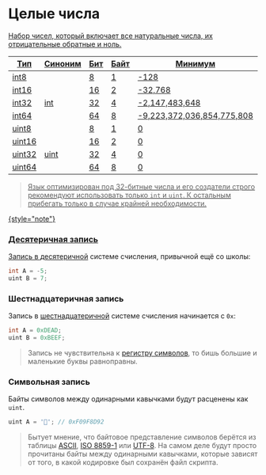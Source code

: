 # Целые числа

<a href="https://www.angelcode.com/angelscript/sdk/docs/manual/doc_datatypes_primitives.html#int" />

Набор чисел, который включает все натуральные числа, их отрицательные обратные и ноль.

| Тип    | Синоним | Бит | Байт | Минимум                    | Максимум                   |
|--------|---------|-----|------|----------------------------|----------------------------|
| int8   |         | 8   | 1    | -128                       | 127                        |
| int16  |         | 16  | 2    | -32,768                    | 32,767                     |
| int32  | int     | 32  | 4    | -2,147,483,648             | 2,147,483,647              |
| int64  |         | 64  | 8    | -9,223,372,036,854,775,808 | 9,223,372,036,854,775,807  |
| uint8  |         | 8   | 1    | 0                          | 255                        |
| uint16 |         | 16  | 2    | 0                          | 65,535                     |
| uint32 | uint    | 32  | 4    | 0                          | 4,294,967,295              |
| uint64 |         | 64  | 8    | 0                          | 18,446,744,073,709,551,615 |

> Язык оптимизирован под 32-битные числа и его создатели строго рекомендуют использовать только `int` и `uint`. К
> остальным прибегать только в случае крайней необходимости.
>
{style="note"}

### Десятеричная запись

Запись в [десятеричной](https://w.wiki/8W59) системе счисления, привычной ещё со школы:

```C++
int A = -5;
uint B = 7;
```

### Шестнадцатеричная запись

Запись в [шестнадцатеричной](https://w.wiki/4BNZ) системе счисления начинается с `0x`:

```C++
int A = 0xDEAD;
uint B = 0xBEEF;
```

> Запись не чувствительна к [регистру символов](https://w.wiki/9tPT), то бишь большие и маленькие буквы равноправны.

### Символьная запись

Байты символов между одинарными кавычками будут расценены как `uint`.

```C++
uint A = '🍒'; // 0xF09F8D92
```

> Бытует мнение, что байтовое представление символов берётся из
> таблицы [ASCII](https://w.wiki/7hvN), [ISO 8859-1](https://w.wiki/9jeo)
> или [UTF-8](https://ru.wikipedia.org/wiki/UTF-8). На самом деле будут просто прочитаны байты между одинарными
> кавычками, которые зависят от того, в какой кодировке был сохранён файл скрипта.
